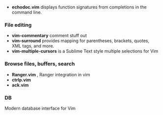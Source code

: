 [comment]: <> (- <b>Ale</b> <badge-stars repo='dense-analysis/ale'></badge-stars> <badge-doc href="https://vimawesome.com/plugin/ale"></badge-doc> is a providing asynchronous linting)


- **echodoc.vim** <badge-stars repo='Shougo/echodoc.vim'></badge-stars> displays function signatures from completions in the command line.


### File editing

- <b>vim-commentary</b> <badge-stars repo='tpope/vim-commentary'></badge-stars> <badge-doc href="https://github.com/tpope/vim-commentary"></badge-doc> comment stuff out
- <b>vim-surround</b> <badge-stars repo='tpope/vim-surround'></badge-stars> provides mapping for parentheses, brackets, quotes, XML tags, and more.
- <b>vim-multiple-cursors</b> <badge-stars repo='terryma/vim-multiple-cursors'></badge-stars> <badge-doc href="https://github.com/terryma/vim-multiple-cursors#quick-start" message="latest" logo="github"></badge-doc> is a Sublime Text style multiple selections for Vim

### Browse files, buffers, search

- <b>Ranger.vim</b> <badge-stars repo='francoiscabrol/ranger.vim'></badge-stars> <badge-doc href="https://github.com/francoiscabrol/ranger.vim#how-to-use-it"></badge-doc>, Ranger integration in vim
- <b>ctrlp.vim</b> <badge-stars repo='ctrlpvim/ctrlp.vim'></badge-stars>
- <b>ack.vim</b> <badge-stars repo='mileszs/ack.vim'></badge-stars>


### DB

<badge-stars repo='tpope/vim-dadbod'></badge-repo>Modern database interface for Vim 
